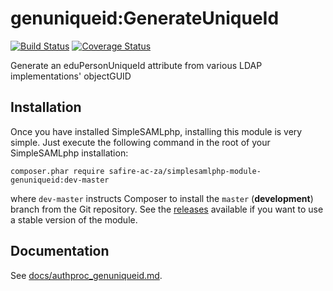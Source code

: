 genuniqueid:GenerateUniqueId
============================
[![Build Status](https://travis-ci.org/safire-ac-za/simplesamlphp-module-genuniqueid.svg?branch=master)](https://travis-ci.org/safire-ac-za/simplesamlphp-module-genuniqueid)
[![Coverage Status](https://img.shields.io/coveralls/safire-ac-za/simplesamlphp-module-genuniqueid.svg)](https://coveralls.io/r/safire-ac-za/simplesamlphp-module-genuniqueid)

Generate an eduPersonUniqueId attribute from various LDAP implementations' objectGUID

Installation
------------

Once you have installed SimpleSAMLphp, installing this module is
very simple.  Just execute the following command in the root of your
SimpleSAMLphp installation:

```
composer.phar require safire-ac-za/simplesamlphp-module-genuniqueid:dev-master
```

where `dev-master` instructs Composer to install the `master` (**development**)
branch from the Git repository. See the
[releases](https://github.com/safire-ac-za/simplesamlphp-module-genuniqueid/releases)
available if you want to use a stable version of the module.

Documentation
-------------

See [docs/authproc_genuniqueid.md](https://github.com/safire-ac-za/simplesamlphp-module-genuniqueid/blob/master/docs/authproc_genuniqueid.md).
